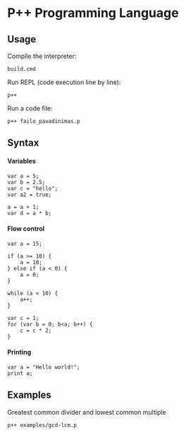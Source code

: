 # P++ Programming Language

## Usage

Compile the interpreter:
```
build.cmd
```
Run REPL (code execution line by line):
```
p++ 
```
Run a code file:
```
p++ failo_pavadinimas.p
```

## Syntax

#### Variables

```
var a = 5;
var b = 2.5;
var c = "hello";
var a2 = true;

a = a + 1;
var d = a * b;
```

#### Flow control

```
var a = 15;

if (a >= 10) {
    a = 10;
} else if (a < 0) {
    a = 0;
}

while (a < 10) {
    a++;
}

var c = 1;
for (var b = 0; b<a; b++) {
    c = c * 2;
}
```

#### Printing

```
var a = "Hello world!";
print a;
```

## Examples

Greatest common divider and lowest common multiple

```
p++ examples/gcd-lcm.p
```